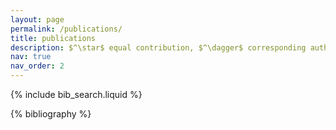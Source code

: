 ```yaml
---
layout: page
permalink: /publications/
title: publications
description: $^\star$ equal contribution, $^\dagger$ corresponding author(s)
nav: true
nav_order: 2
---
```


<!-- _pages/publications.md -->

<!-- Bibsearch Feature -->

{% include bib_search.liquid %}

<div class="publications">

{% bibliography %}

</div>
